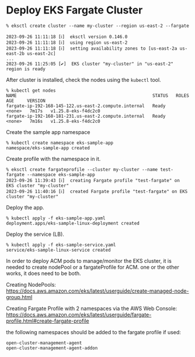 # Deploy EKS Fargate Cluster

```
% eksctl create cluster --name my-cluster --region us-east-2 --fargate

2023-09-26 11:11:18 [ℹ]  eksctl version 0.146.0
2023-09-26 11:11:18 [ℹ]  using region us-east-2
2023-09-26 11:11:18 [ℹ]  setting availability zones to [us-east-2a us-east-2b us-east-2c]
...
2023-09-26 11:25:05 [✔]  EKS cluster "my-cluster" in "us-east-2" region is ready
```

After cluster is installed, check the nodes using the `kubectl` tool.

```
% kubectl get nodes
NAME                                                    STATUS   ROLES    AGE     VERSION
fargate-ip-192-168-145-122.us-east-2.compute.internal   Ready    <none>   7m17s   v1.25.8-eks-f4dc2c0
fargate-ip-192-168-181-231.us-east-2.compute.internal   Ready    <none>   7m16s   v1.25.8-eks-f4dc2c0
```
Create the sample app namespace
```
% kubectl create namespace eks-sample-app
namespace/eks-sample-app created
```

Create profile with the namespace in it.
```
% eksctl create fargateprofile --cluster my-cluster --name test-fargate --namespace eks-sample-app         
2023-09-26 11:39:43 [ℹ]  creating Fargate profile "test-fargate" on EKS cluster "my-cluster"
2023-09-26 11:40:16 [ℹ]  created Fargate profile "test-fargate" on EKS cluster "my-cluster"
```

Deploy the app.
```
% kubectl apply -f eks-sample-app.yaml 
deployment.apps/eks-sample-linux-deployment created
```

Deploy the service (LB).
```
% kubectl apply -f eks-sample-service.yaml
service/eks-sample-linux-service created
```
In order to deploy ACM pods to manage/monitor the EKS cluster, it is needed to create nodePool or a fargateProfile for ACM. one or the other works, it does need to be both.

Creating NodePools:
https://docs.aws.amazon.com/eks/latest/userguide/create-managed-node-group.html

Creating Fargate Profile with 2 namespaces via the AWS Web Console:
https://docs.aws.amazon.com/eks/latest/userguide/fargate-profile.html#create-fargate-profile

the following namespaces should be added to the fargate profile if used:
```
open-cluster-management-agent
open-cluster-management-agent-addon
```

